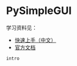# PySimpleGUI

学习资料见：
- [快速上手（中文）](https://www.jianshu.com/nb/41539331)
- [官方文档](https://docs.pysimplegui.com/en/latest/)

```{toctree}
intro
```

